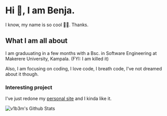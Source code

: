 # Hi 🖖, I am Benja.

I know, my name is so cool 💁‍♂️. Thanks.

## What I am all about

I am graduuating in a few months with a Bsc. in Software Engineering at Makerere University, Kampala. (FYI: I am killed it)

Also, I am focusing on coding, I love code, I breath code, I've not dreamed about it though.

### Interesting project

I've just redone my [personal site](https://v1b3m.vercel.app) and I kinda like it.

![v1b3m's Github Stats](https://github-readme-stats.vercel.app/api?username=v1b3m&show_icons=true&theme=dark&count_private=true)

